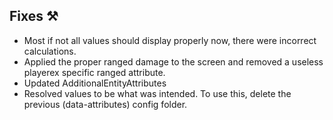 ## Fixes ⚒️
- Most if not all values should display properly now, there were incorrect calculations.
- Applied the proper ranged damage to the screen and removed a useless playerex specific ranged attribute.
- Updated AdditionalEntityAttributes
- Resolved values to be what was intended. To use this, delete the previous (data-attributes) config folder.